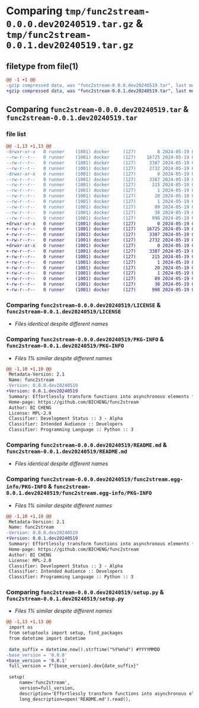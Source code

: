 # Comparing `tmp/func2stream-0.0.0.dev20240519.tar.gz` & `tmp/func2stream-0.0.1.dev20240519.tar.gz`

## filetype from file(1)

```diff
@@ -1 +1 @@
-gzip compressed data, was "func2stream-0.0.0.dev20240519.tar", last modified: Sun May 19 03:43:58 2024, max compression
+gzip compressed data, was "func2stream-0.0.1.dev20240519.tar", last modified: Sun May 19 03:48:14 2024, max compression
```

## Comparing `func2stream-0.0.0.dev20240519.tar` & `func2stream-0.0.1.dev20240519.tar`

### file list

```diff
@@ -1,13 +1,13 @@
-drwxr-xr-x   0 runner    (1001) docker     (127)        0 2024-05-19 03:43:58.482677 func2stream-0.0.0.dev20240519/
--rw-r--r--   0 runner    (1001) docker     (127)    16725 2024-05-19 03:43:54.000000 func2stream-0.0.0.dev20240519/LICENSE
--rw-r--r--   0 runner    (1001) docker     (127)     3387 2024-05-19 03:43:58.482677 func2stream-0.0.0.dev20240519/PKG-INFO
--rw-r--r--   0 runner    (1001) docker     (127)     2732 2024-05-19 03:43:54.000000 func2stream-0.0.0.dev20240519/README.md
-drwxr-xr-x   0 runner    (1001) docker     (127)        0 2024-05-19 03:43:58.482677 func2stream-0.0.0.dev20240519/func2stream.egg-info/
--rw-r--r--   0 runner    (1001) docker     (127)     3387 2024-05-19 03:43:58.000000 func2stream-0.0.0.dev20240519/func2stream.egg-info/PKG-INFO
--rw-r--r--   0 runner    (1001) docker     (127)      215 2024-05-19 03:43:58.000000 func2stream-0.0.0.dev20240519/func2stream.egg-info/SOURCES.txt
--rw-r--r--   0 runner    (1001) docker     (127)        1 2024-05-19 03:43:58.000000 func2stream-0.0.0.dev20240519/func2stream.egg-info/dependency_links.txt
--rw-r--r--   0 runner    (1001) docker     (127)       20 2024-05-19 03:43:58.000000 func2stream-0.0.0.dev20240519/func2stream.egg-info/requires.txt
--rw-r--r--   0 runner    (1001) docker     (127)        1 2024-05-19 03:43:58.000000 func2stream-0.0.0.dev20240519/func2stream.egg-info/top_level.txt
--rw-r--r--   0 runner    (1001) docker     (127)       89 2024-05-19 03:43:54.000000 func2stream-0.0.0.dev20240519/pyproject.toml
--rw-r--r--   0 runner    (1001) docker     (127)       38 2024-05-19 03:43:58.482677 func2stream-0.0.0.dev20240519/setup.cfg
--rw-r--r--   0 runner    (1001) docker     (127)      998 2024-05-19 03:43:54.000000 func2stream-0.0.0.dev20240519/setup.py
+drwxr-xr-x   0 runner    (1001) docker     (127)        0 2024-05-19 03:48:14.849130 func2stream-0.0.1.dev20240519/
+-rw-r--r--   0 runner    (1001) docker     (127)    16725 2024-05-19 03:48:10.000000 func2stream-0.0.1.dev20240519/LICENSE
+-rw-r--r--   0 runner    (1001) docker     (127)     3387 2024-05-19 03:48:14.849130 func2stream-0.0.1.dev20240519/PKG-INFO
+-rw-r--r--   0 runner    (1001) docker     (127)     2732 2024-05-19 03:48:10.000000 func2stream-0.0.1.dev20240519/README.md
+drwxr-xr-x   0 runner    (1001) docker     (127)        0 2024-05-19 03:48:14.849130 func2stream-0.0.1.dev20240519/func2stream.egg-info/
+-rw-r--r--   0 runner    (1001) docker     (127)     3387 2024-05-19 03:48:14.000000 func2stream-0.0.1.dev20240519/func2stream.egg-info/PKG-INFO
+-rw-r--r--   0 runner    (1001) docker     (127)      215 2024-05-19 03:48:14.000000 func2stream-0.0.1.dev20240519/func2stream.egg-info/SOURCES.txt
+-rw-r--r--   0 runner    (1001) docker     (127)        1 2024-05-19 03:48:14.000000 func2stream-0.0.1.dev20240519/func2stream.egg-info/dependency_links.txt
+-rw-r--r--   0 runner    (1001) docker     (127)       20 2024-05-19 03:48:14.000000 func2stream-0.0.1.dev20240519/func2stream.egg-info/requires.txt
+-rw-r--r--   0 runner    (1001) docker     (127)        1 2024-05-19 03:48:14.000000 func2stream-0.0.1.dev20240519/func2stream.egg-info/top_level.txt
+-rw-r--r--   0 runner    (1001) docker     (127)       89 2024-05-19 03:48:10.000000 func2stream-0.0.1.dev20240519/pyproject.toml
+-rw-r--r--   0 runner    (1001) docker     (127)       38 2024-05-19 03:48:14.853130 func2stream-0.0.1.dev20240519/setup.cfg
+-rw-r--r--   0 runner    (1001) docker     (127)      998 2024-05-19 03:48:10.000000 func2stream-0.0.1.dev20240519/setup.py
```

### Comparing `func2stream-0.0.0.dev20240519/LICENSE` & `func2stream-0.0.1.dev20240519/LICENSE`

 * *Files identical despite different names*

### Comparing `func2stream-0.0.0.dev20240519/PKG-INFO` & `func2stream-0.0.1.dev20240519/PKG-INFO`

 * *Files 1% similar despite different names*

```diff
@@ -1,10 +1,10 @@
 Metadata-Version: 2.1
 Name: func2stream
-Version: 0.0.0.dev20240519
+Version: 0.0.1.dev20240519
 Summary: Effortlessly transform functions into asynchronous elements for building high-performance pipelines
 Home-page: https://github.com/BICHENG/func2stream
 Author: BI CHENG
 License: MPL-2.0
 Classifier: Development Status :: 3 - Alpha
 Classifier: Intended Audience :: Developers
 Classifier: Programming Language :: Python :: 3
```

### Comparing `func2stream-0.0.0.dev20240519/README.md` & `func2stream-0.0.1.dev20240519/README.md`

 * *Files identical despite different names*

### Comparing `func2stream-0.0.0.dev20240519/func2stream.egg-info/PKG-INFO` & `func2stream-0.0.1.dev20240519/func2stream.egg-info/PKG-INFO`

 * *Files 1% similar despite different names*

```diff
@@ -1,10 +1,10 @@
 Metadata-Version: 2.1
 Name: func2stream
-Version: 0.0.0.dev20240519
+Version: 0.0.1.dev20240519
 Summary: Effortlessly transform functions into asynchronous elements for building high-performance pipelines
 Home-page: https://github.com/BICHENG/func2stream
 Author: BI CHENG
 License: MPL-2.0
 Classifier: Development Status :: 3 - Alpha
 Classifier: Intended Audience :: Developers
 Classifier: Programming Language :: Python :: 3
```

### Comparing `func2stream-0.0.0.dev20240519/setup.py` & `func2stream-0.0.1.dev20240519/setup.py`

 * *Files 1% similar despite different names*

```diff
@@ -1,13 +1,13 @@
 import os
 from setuptools import setup, find_packages
 from datetime import datetime
 
 date_suffix = datetime.now().strftime("%Y%m%d") #YYYYMMDD
-base_version = '0.0.0'
+base_version = '0.0.1'
 full_version = f"{base_version}.dev{date_suffix}"
 
 setup(
     name='func2stream',
     version=full_version,
     description='Effortlessly transform functions into asynchronous elements for building high-performance pipelines',
     long_description=open('README.md').read(),
```

